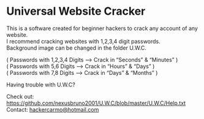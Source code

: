 # Universal Website Cracker    

This is a software created for beginner hackers to crack any account of any website.    
I recommend cracking websites with 1,2,3,4 digit passwords.    
Background image can be changed in the folder U.W.C.    

( Passwords with 1,2,3,4 Digits –> Crack in “Seconds” & “Minutes” )    
( Passwords with 5,6 Digits –> Crack in “Hours” & “Days” )    
( Passwords with 7,8 Digits –> Crack in “Days” & “Months” )    

Having trouble with U.W.C?    

Check out: https://github.com/nexusbruno2001/U.W.C/blob/master/U.W.C/Help.txt    
Contact: hackercarmo@hotmail.com    